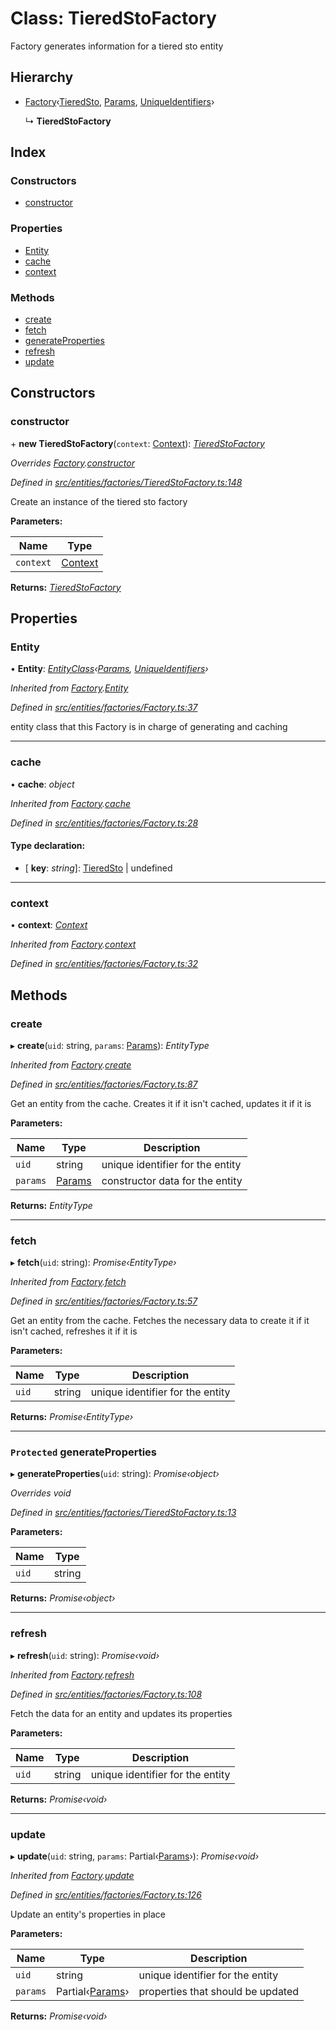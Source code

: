 # Class: TieredStoFactory

Factory generates information for a tiered sto entity

## Hierarchy

* [Factory](_entities_factories_factory_.factory.md)‹[TieredSto](_entities_tieredsto_.tieredsto.md), [Params](../interfaces/_entities_tieredsto_.params.md), [UniqueIdentifiers](../interfaces/_entities_sto_.uniqueidentifiers.md)›

  ↳ **TieredStoFactory**

## Index

### Constructors

* [constructor](_entities_factories_tieredstofactory_.tieredstofactory.md#constructor)

### Properties

* [Entity](_entities_factories_tieredstofactory_.tieredstofactory.md#entity)
* [cache](_entities_factories_tieredstofactory_.tieredstofactory.md#cache)
* [context](_entities_factories_tieredstofactory_.tieredstofactory.md#context)

### Methods

* [create](_entities_factories_tieredstofactory_.tieredstofactory.md#create)
* [fetch](_entities_factories_tieredstofactory_.tieredstofactory.md#fetch)
* [generateProperties](_entities_factories_tieredstofactory_.tieredstofactory.md#protected-generateproperties)
* [refresh](_entities_factories_tieredstofactory_.tieredstofactory.md#refresh)
* [update](_entities_factories_tieredstofactory_.tieredstofactory.md#update)

## Constructors

###  constructor

\+ **new TieredStoFactory**(`context`: [Context](_context_.context.md)): *[TieredStoFactory](_entities_factories_tieredstofactory_.tieredstofactory.md)*

*Overrides [Factory](_entities_factories_factory_.factory.md).[constructor](_entities_factories_factory_.factory.md#constructor)*

*Defined in [src/entities/factories/TieredStoFactory.ts:148](https://github.com/PolymathNetwork/polymath-sdk/blob/fb8c7c9/src/entities/factories/TieredStoFactory.ts#L148)*

Create an instance of the tiered sto factory

**Parameters:**

Name | Type |
------ | ------ |
`context` | [Context](_context_.context.md) |

**Returns:** *[TieredStoFactory](_entities_factories_tieredstofactory_.tieredstofactory.md)*

## Properties

###  Entity

• **Entity**: *[EntityClass](../interfaces/_entities_factories_factory_.entityclass.md)‹[Params](../interfaces/_entities_tieredsto_.params.md), [UniqueIdentifiers](../interfaces/_entities_sto_.uniqueidentifiers.md)›*

*Inherited from [Factory](_entities_factories_factory_.factory.md).[Entity](_entities_factories_factory_.factory.md#entity)*

*Defined in [src/entities/factories/Factory.ts:37](https://github.com/PolymathNetwork/polymath-sdk/blob/fb8c7c9/src/entities/factories/Factory.ts#L37)*

entity class that this Factory is in charge of generating and caching

___

###  cache

• **cache**: *object*

*Inherited from [Factory](_entities_factories_factory_.factory.md).[cache](_entities_factories_factory_.factory.md#cache)*

*Defined in [src/entities/factories/Factory.ts:28](https://github.com/PolymathNetwork/polymath-sdk/blob/fb8c7c9/src/entities/factories/Factory.ts#L28)*

#### Type declaration:

* \[ **key**: *string*\]: [TieredSto](_entities_tieredsto_.tieredsto.md) | undefined

___

###  context

• **context**: *[Context](_context_.context.md)*

*Inherited from [Factory](_entities_factories_factory_.factory.md).[context](_entities_factories_factory_.factory.md#context)*

*Defined in [src/entities/factories/Factory.ts:32](https://github.com/PolymathNetwork/polymath-sdk/blob/fb8c7c9/src/entities/factories/Factory.ts#L32)*

## Methods

###  create

▸ **create**(`uid`: string, `params`: [Params](../interfaces/_entities_tieredsto_.params.md)): *EntityType*

*Inherited from [Factory](_entities_factories_factory_.factory.md).[create](_entities_factories_factory_.factory.md#create)*

*Defined in [src/entities/factories/Factory.ts:87](https://github.com/PolymathNetwork/polymath-sdk/blob/fb8c7c9/src/entities/factories/Factory.ts#L87)*

Get an entity from the cache. Creates it if it isn't cached, updates it if it is

**Parameters:**

Name | Type | Description |
------ | ------ | ------ |
`uid` | string | unique identifier for the entity |
`params` | [Params](../interfaces/_entities_tieredsto_.params.md) | constructor data for the entity  |

**Returns:** *EntityType*

___

###  fetch

▸ **fetch**(`uid`: string): *Promise‹EntityType›*

*Inherited from [Factory](_entities_factories_factory_.factory.md).[fetch](_entities_factories_factory_.factory.md#fetch)*

*Defined in [src/entities/factories/Factory.ts:57](https://github.com/PolymathNetwork/polymath-sdk/blob/fb8c7c9/src/entities/factories/Factory.ts#L57)*

Get an entity from the cache. Fetches the necessary data to create it if it isn't cached, refreshes it if it is

**Parameters:**

Name | Type | Description |
------ | ------ | ------ |
`uid` | string | unique identifier for the entity  |

**Returns:** *Promise‹EntityType›*

___

### `Protected` generateProperties

▸ **generateProperties**(`uid`: string): *Promise‹object›*

*Overrides void*

*Defined in [src/entities/factories/TieredStoFactory.ts:13](https://github.com/PolymathNetwork/polymath-sdk/blob/fb8c7c9/src/entities/factories/TieredStoFactory.ts#L13)*

**Parameters:**

Name | Type |
------ | ------ |
`uid` | string |

**Returns:** *Promise‹object›*

___

###  refresh

▸ **refresh**(`uid`: string): *Promise‹void›*

*Inherited from [Factory](_entities_factories_factory_.factory.md).[refresh](_entities_factories_factory_.factory.md#refresh)*

*Defined in [src/entities/factories/Factory.ts:108](https://github.com/PolymathNetwork/polymath-sdk/blob/fb8c7c9/src/entities/factories/Factory.ts#L108)*

Fetch the data for an entity and updates its properties

**Parameters:**

Name | Type | Description |
------ | ------ | ------ |
`uid` | string | unique identifier for the entity  |

**Returns:** *Promise‹void›*

___

###  update

▸ **update**(`uid`: string, `params`: Partial‹[Params](../interfaces/_entities_tieredsto_.params.md)›): *Promise‹void›*

*Inherited from [Factory](_entities_factories_factory_.factory.md).[update](_entities_factories_factory_.factory.md#update)*

*Defined in [src/entities/factories/Factory.ts:126](https://github.com/PolymathNetwork/polymath-sdk/blob/fb8c7c9/src/entities/factories/Factory.ts#L126)*

Update an entity's properties in place

**Parameters:**

Name | Type | Description |
------ | ------ | ------ |
`uid` | string | unique identifier for the entity |
`params` | Partial‹[Params](../interfaces/_entities_tieredsto_.params.md)› | properties that should be updated  |

**Returns:** *Promise‹void›*
